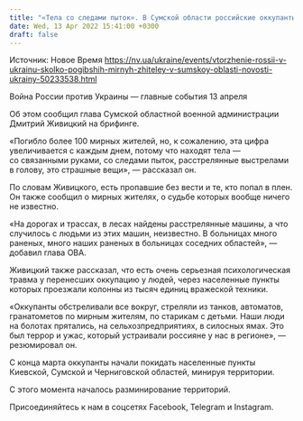 ```yaml
---
title: "«Тела со следами пыток». В Сумской области российские оккупанты убили более 100 мирных жителей, многие пропали без вести — глава ОВА"
date: Wed, 13 Apr 2022 15:41:00 +0300
draft: false
---
```

Источник: Новое Время https://nv.ua/ukraine/events/vtorzhenie-rossii-v-ukrainu-skolko-pogibshih-mirnyh-zhiteley-v-sumskoy-oblasti-novosti-ukrainy-50233538.html


Война России против Украины — главные события 13 апреля

 Об этом сообщил глава Сумской областной военной администрации Дмитрий Живицкий на брифинге.

«Погибло более 100 мирных жителей, но, к сожалению, эта цифра увеличивается с каждым днем, потому что находят тела — со связанными руками, со следами пыток, расстрелянные выстрелами в голову, это страшные вещи», — рассказал он.

По словам Живицкого, есть пропавшие без вести и те, кто попал в плен. Он также сообщил о мирных жителях, о судьбе которых вообще ничего не известно.

«На дорогах и трассах, в лесах найдены расстрелянные машины, а что случилось с людьми из этих машин, неизвестно. В больницах много раненых, много наших раненых в больницах соседних областей», — добавил глава ОВА.

Живицкий также рассказал, что есть очень серьезная психологическая травма у перенесших оккупацию у людей, через населенные пункты которых проезжали колонны из тысяч единиц вражеской техники.

«Оккупанты обстреливали все вокруг, стреляли из танков, автоматов, гранатометов по мирным жителям, по старикам с детьми. Наши люди на болотах прятались, на сельхозпредприятиях, в силосных ямах. Это был террор и ужас, который устраивали россияне у нас в регионе», — резюмировал он.

С конца марта оккупанты начали покидать населенные пункты Киевской, Сумской и Черниговской областей, минируя территории.

С этого момента началось разминирование территорий.

Присоединяйтесь к нам в соцсетях Facebook, Telegram и Instagram.
